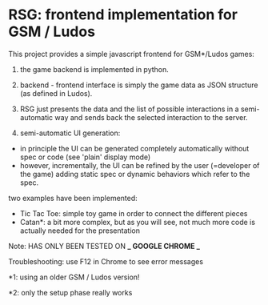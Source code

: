 # RSG: frontend implementation for GSM / Ludos

This project provides a simple javascript frontend for GSM\*/Ludos games:

1. the game backend is implemented in python.

2. backend - frontend interface is simply the game data as JSON structure (as defined in Ludos).

3. RSG just presents the data and the list of possible interactions in a semi-automatic way and sends back the selected interaction to the server.

4. semi-automatic UI generation:

- in principle the UI can be generated completely automatically without spec or code (see 'plain' display mode)
- however, incrementally, the UI can be refined by the user (=developer of the game) adding static spec or dynamic behaviors which refer to the spec.

two examples have been implemented:

- Tic Tac Toe: simple toy game in order to connect the different pieces
- Catan\*: a bit more complex, but as you will see, not much more code is actually needed for the presentation

Note: HAS ONLY BEEN TESTED ON **_ GOOGLE CHROME _**

Troubleshooting: use F12 in Chrome to see error messages

\*1: using an older GSM / Ludos version!

\*2: only the setup phase really works
